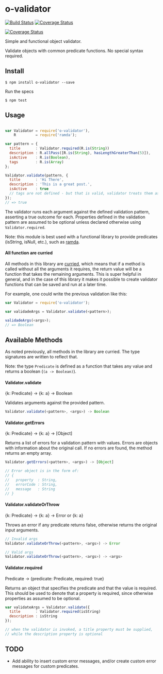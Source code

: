 # o-validator

[![Build Status][travis-image]][travis-url] [![Coverage Status][coveralls-image]][coveralls-url]

[![Coverage Status](https://coveralls.io/repos/MindjetLLC/o-validator/badge.svg?branch=master)](https://coveralls.io/r/MindjetLLC/o-validator?branch=master)

Simple and functional object validator.

Validate objects with common predicate functions. No special syntax required.

## Install

```
$ npm install o-validator --save
```

Run the specs

```
$ npm test
```

## Usage

```js

var Validator = require('o-validator'),
    R         = require('ramda');

var pattern = {
  title       : Validator.required(R.is(String))
  description : R.allPass([R.is(String), hasLengthGreaterThan(5)]),
  isActive    : R.is(Boolean),
  tags        : R.is(Array)
};

Validator.validate(pattern, {
  title       : 'Hi There',
  description : 'This is a great post.',
  isActive    : true
  // tags are not defined - but that is valid, validator treats them as optional
});
// => true
```

The validator runs each argument against the defined validation pattern, asserting a true outcome for each. Properties defined in the validation pattern are assumed to be optional unless declared otherwise using `Validator.required`.

Note: this module is best used with a functional library to provide predicates (isString, isNull, etc.), such as [ramda](https://github.com/ramda/ramda).


#### All function are curried

All methods in this library are [curried](http://en.wikipedia.org/wiki/Currying), which means that if a method is called without all the arguments it requires, the return value will be a function that takes the remaining arguments. This is super helpful in general, and in the case of this library it makes it possible to create validator functions that can be saved and run at a later time.

For example, one could write the previous validation like this:

```js
var Validator = require('o-validator');

var validadeArgs = Validator.validate(<pattern>);

validadeArgs(<args>);
// => Boolean
```

## Available Methods

As noted previously, all methods in the library are curried. The type signatures are written to reflect that.

Note: the type `Predicate` is defined as a function that takes any value and returns a boolean (`(a -> Boolean)`).


#### Validator.validate

{k: Predicate} -> {k: a} -> Boolean

Validates arguments against the provided pattern.
```js
Validator.validate(<pattern>, <args>) -> Boolean
```


#### Validator.getErrors

{k: Predicate} -> {k: a} -> [Object]

Returns a list of errors for a validation pattern with values. Errors are objects with information about the original call. If no errors are found, the method returns an empty array.
```js
Validator.getErrors(<pattern>, <args>) -> [Object]

// Error object is in the form of:
// {
//   property  : String,
//   errorCode : String,
//   message   : String
// }
```


#### Validator.validateOrThrow

{k: Predicate} -> {k: a} -> Error or {k: a}

Throws an error if any predicate returns false, otherwise returns the original input arguments.
```js
// Invalid args
Validator.validateOrThrow(<pattern>, <args>) -> Error

// Valid args
Validator.validateOrThrow(<pattern>, <args>) -> <args>
```


#### Validator.required

Predicate -> {predicate: Predicate, required: true}

Returns an object that specifies the predicate and that the value is required. This should be used to denote that a property is required, since otherwise properties as assumed to be optional.
```js
var validateArgs = Validator.validate({
  title       : Validator.required(isString)
  description : isString
});

// when the validator is invoked, a title property must be supplied,
// while the description property is optional
```


## TODO

* Add ability to insert custom error messages, and/or create custom error messages for custom predicates.

[travis-image]: https://travis-ci.org/MindjetLLC/o-validator.svg?branch=master
[travis-url]: https://travis-ci.org/MindjetLLC/o-validator

[coveralls-image]: https://coveralls.io/repos/MindjetLLC/o-validator/badge.svg?branch=master
[coveralls-url]: https://coveralls.io/r/MindjetLLC/o-validator?branch=master
